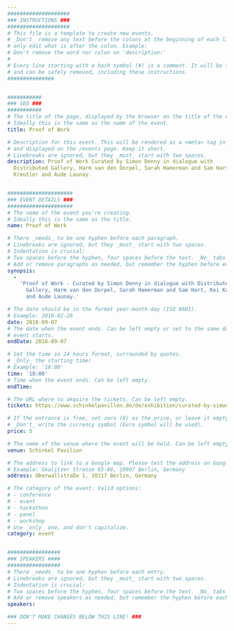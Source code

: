```yaml
---
####################
### INSTRUCTIONS ###
####################
# This file is a template to create new events.
# _Don't_ remove any text before the colons at the beginning of each line,
# only edit what is after the colon. Example:
# Don't remove the word nor colon on 'description:'
#
# Every line starting with a hash symbol (#) is a comment. It will be ignored
# and can be safely removed, including these instructions.
###############


###########
### SEO ###
###########
# The title of the page, displayed by the browser on the title of the window.
# Ideally this is the same as the name of the event.
title: Proof of Work

# Description for this event. This will be rendered as a <meta> tag in the HTML,
# and displayed on the /events page. Keep it short.
# Linebreaks are ignored, but they _must_ start with two spaces.
description: Proof of Work Curated by Simon Denny in dialogue with
  Distributed Gallery, Harm van den Dorpel, Sarah Hamerman and Sam Hart, Kei
  Kreutler and Aude Launay.


#####################
### EVENT DETAILS ###
#####################
# The name of the event you're creating.
# Ideally this is the same as the title.
name: Proof of Work

# There _needs_ to be one hyphen before each paragraph.
# Linebreaks are ignored, but they _must_ start with two spaces.
# Indentation is crucial:
# Two spaces before the hyphen, four spaces before the text. _No_ tabs allowed.
# Add or remove paragraphs as needed, but remember the hyphen before each entry.
synopsis:
  -
    'Proof of Work - Curated by Simon Denny in dialogue with Distributed
      Gallery, Harm van den Dorpel, Sarah Hamerman and Sam Hart, Kei Kreutler
      and Aude Launay.'

# The date should be in the format year-month-day (ISO 8601).
# Example: 2018-02-28
date: 2018-09-07
# The date when the event ends. Can be left empty or set to the same day the
# event starts.
endDate: 2018-09-07

# Set the time in 24 hours format, surrounded by quotes.
# _Only_ the starting time!
# Example: '18:00'
time: '18:00'
# Time when the event ends. Can be left empty.
endTime:

# The URL where to akquire the tickets. Can be left empty.
tickets: https://www.schinkelpavillon.de/de/exhibition/curated-by-simon-denny-in-dialogue-with-distributed-gallery-harm-van-den-dorpel-sarah-hamerman-and-sam-hart-kei-kreutler-and-aude-launay/

# If the entrance is free, set zero (0) as the price, or leave it empty.
# _Don't_ write the currency symbol (Euro symbol will be used).
price: 5

# The name of the venue where the event will be held. Can be left empty.
venue: Schinkel Pavilion

# The address to link to a Google map. Please test the address on Google Maps.
# Example: Skalitzer Strasse 85-86, 10997 Berlin, Germany
address: Oberwallstraße 1, 10117 Berlin, Germany

# The category of the event. Valid options:
# - conference
# - event
# - hackathon
# - panel
# - workshop
# Use _only_ one, and don't capitalize.
category: event


#################
### SPEAKERS ####
#################
# There _needs_ to be one hyphen before each entry.
# Linebreaks are ignored, but they _must_ start with two spaces.
# Indentation is crucial:
# Two spaces before the hyphen, four spaces before the text. _No_ tabs allowed.
# Add or remove speakers as needed, but remember the hyphen before each entry.
speakers:

### DON'T MAKE CHANGES BELOW THIS LINE! ###
---
```

<!-- ### DON'T MAKE CHANGES BELOW THIS LINE! ### -->

<Event-Content/>
